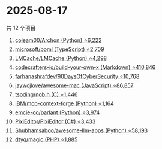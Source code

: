 # 2025-08-17

共 12 个项目

<!-- BEGIN GITHUB -->
<!-- 最后更新时间 2025-08-17 01:07:25 +0800 -->
1. [coleam00/Archon (Python) ⭐6,222](https://github.com/coleam00/Archon)
1. [microsoft/poml (TypeScript) ⭐2,709](https://github.com/microsoft/poml)
1. [LMCache/LMCache (Python) ⭐4,298](https://github.com/LMCache/LMCache)
1. [codecrafters-io/build-your-own-x (Markdown) ⭐410,846](https://github.com/codecrafters-io/build-your-own-x)
1. [farhanashrafdev/90DaysOfCyberSecurity ⭐10,768](https://github.com/farhanashrafdev/90DaysOfCyberSecurity)
1. [jaywcjlove/awesome-mac (JavaScript) ⭐86,857](https://github.com/jaywcjlove/awesome-mac)
1. [tsoding/nob.h (C) ⭐1,446](https://github.com/tsoding/nob.h)
1. [IBM/mcp-context-forge (Python) ⭐1,164](https://github.com/IBM/mcp-context-forge)
1. [emcie-co/parlant (Python) ⭐3,974](https://github.com/emcie-co/parlant)
1. [PixiEditor/PixiEditor (C#) ⭐3,433](https://github.com/PixiEditor/PixiEditor)
1. [Shubhamsaboo/awesome-llm-apps (Python) ⭐58,193](https://github.com/Shubhamsaboo/awesome-llm-apps)
1. [dtyq/magic (PHP) ⭐1,885](https://github.com/dtyq/magic)
<!-- END GITHUB -->